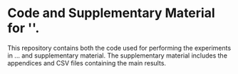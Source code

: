 # Code and Supplementary Material for ''.

This repository contains both the code used for performing the experiments in ... and supplementary material. The supplementary material includes the appendices and CSV files containing the main results.
